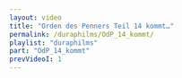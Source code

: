 ```yaml
---
layout: video
title: "Orden des Penners Teil 14 kommt…"
permalink: /duraphilms/OdP_14_kommt/
playlist: "duraphilms"
part: "OdP_14_kommt"
prevVideoI: 1
---
```


